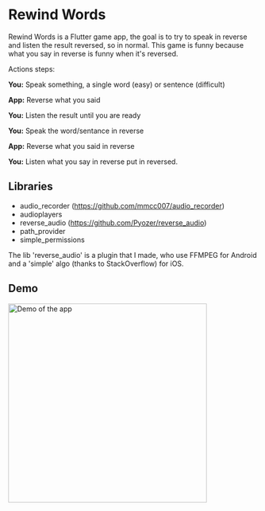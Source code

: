 # Rewind Words

Rewind Words is a Flutter game app, the goal is to try to speak in reverse and listen the result reversed, so in normal.
This game is funny because what you say in reverse is funny when it's reversed.

Actions steps:

**You:** Speak something, a single word (easy) or sentence (difficult)
  
**App:** Reverse what you said
  
**You:** Listen the result until you are ready

**You:** Speak the word/sentance in reverse
  
**App:** Reverse what you said in reverse
  
**You:** Listen what you say in reverse put in reversed.

## Libraries

- audio_recorder (https://github.com/mmcc007/audio_recorder)
- audioplayers
- reverse_audio (https://github.com/Pyozer/reverse_audio)
- path_provider
- simple_permissions

The lib 'reverse_audio' is a plugin that I made, who use FFMPEG for Android and a 'simple' algo (thanks to StackOverflow) for iOS.

## Demo

<img src="https://i.ibb.co/R0VC8Z4/demo.gif" width="400" alt="Demo of the app"/>
